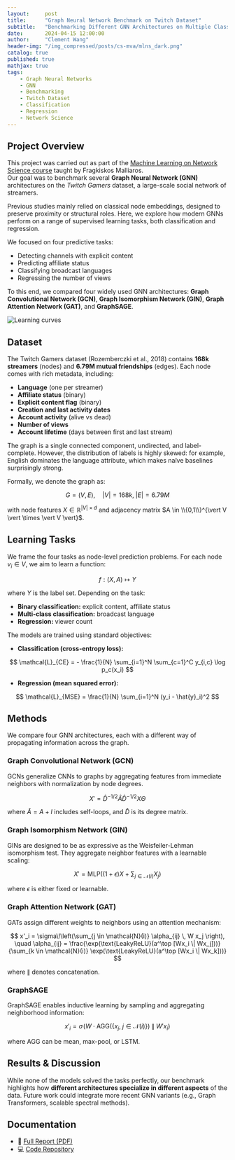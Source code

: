 ```yaml
---
layout:     post
title:      "Graph Neural Network Benchmark on Twitch Dataset"
subtitle:   "Benchmarking Different GNN Architectures on Multiple Classification and Regression Tasks"
date:       2024-04-15 12:00:00
author:     "Clement Wang"
header-img: "/img_compressed/posts/cs-mva/mlns_dark.png"
catalog: true
published: true
mathjax: true
tags:
    - Graph Neural Networks
    - GNN
    - Benchmarking
    - Twitch Dataset
    - Classification
    - Regression
    - Network Science
---
```


## Project Overview

This project was carried out as part of the [Machine Learning on Network Science course](https://fragkiskos.me/teaching/MLNS-S22/) taught by Fragkiskos Malliaros.  
Our goal was to benchmark several **Graph Neural Network (GNN)** architectures on the *Twitch Gamers* dataset, a large-scale social network of streamers.  

Previous studies mainly relied on classical node embeddings, designed to preserve proximity or structural roles. Here, we explore how modern GNNs perform on a range of supervised learning tasks, both classification and regression.  

We focused on four predictive tasks:  
- Detecting channels with explicit content  
- Predicting affiliate status  
- Classifying broadcast languages  
- Regressing the number of views  

To this end, we compared four widely used GNN architectures: **Graph Convolutional Network (GCN)**, **Graph Isomorphism Network (GIN)**, **Graph Attention Network (GAT)**, and **GraphSAGE**.

![Learning curves](https://raw.githubusercontent.com/clementw168/mlns_twitch_project/main/assets/learning_curves.png)


## Dataset

The Twitch Gamers dataset (Rozemberczki et al., 2018) contains **168k streamers** (nodes) and **6.79M mutual friendships** (edges). Each node comes with rich metadata, including:

- **Language** (one per streamer)  
- **Affiliate status** (binary)  
- **Explicit content flag** (binary)  
- **Creation and last activity dates**  
- **Account activity** (alive vs dead)  
- **Number of views**  
- **Account lifetime** (days between first and last stream)  

The graph is a single connected component, undirected, and label-complete. However, the distribution of labels is highly skewed: for example, English dominates the language attribute, which makes naïve baselines surprisingly strong.

Formally, we denote the graph as:

$$
G = (V, E), \quad |V| = 168k, \; |E| = 6.79M
$$

with node features $X \in \mathbb{R}^{\vert V \vert \times d}$ and adjacency matrix $A \in \\{0,1\\}^{\vert V \vert \times \vert V \vert}$.


## Learning Tasks

We frame the four tasks as node-level prediction problems. For each node $v_i \in V$, we aim to learn a function:

$$
f: (X, A) \mapsto Y
$$

where $Y$ is the label set. Depending on the task:  
- **Binary classification:** explicit content, affiliate status  
- **Multi-class classification:** broadcast language  
- **Regression:** viewer count  

The models are trained using standard objectives:  

- **Classification (cross-entropy loss):**

$$
\mathcal{L}_{CE} = - \frac{1}{N} \sum_{i=1}^N \sum_{c=1}^C y_{i,c} \log p_c(x_i)
$$

- **Regression (mean squared error):**

$$
\mathcal{L}_{MSE} = \frac{1}{N} \sum_{i=1}^N (y_i - \hat{y}_i)^2
$$


## Methods

We compare four GNN architectures, each with a different way of propagating information across the graph.

### Graph Convolutional Network (GCN)

GCNs generalize CNNs to graphs by aggregating features from immediate neighbors with normalization by node degrees.  

$$
X' = \hat{D}^{-1/2} \hat{A} \hat{D}^{-1/2} X \Theta
$$

where $\hat{A} = A + I$ includes self-loops, and $\hat{D}$ is its degree matrix.

### Graph Isomorphism Network (GIN)

GINs are designed to be as expressive as the Weisfeiler-Lehman isomorphism test. They aggregate neighbor features with a learnable scaling:

$$
X' = \text{MLP}\left((1+\epsilon) X + \sum_{j \in \mathcal{N}(i)} X_j\right)
$$

where $\epsilon$ is either fixed or learnable.

### Graph Attention Network (GAT)

GATs assign different weights to neighbors using an attention mechanism:

$$
x'_i = \sigma\!\left(\sum_{j \in \mathcal{N}(i)} \alpha_{ij} \, W x_j \right), 
\quad \alpha_{ij} = \frac{\exp(\text{LeakyReLU}(a^\top [Wx_i \| Wx_j]))}{\sum_{k \in \mathcal{N}(i)} \exp(\text{LeakyReLU}(a^\top [Wx_i \| Wx_k]))}
$$

where $\|$ denotes concatenation.

### GraphSAGE

GraphSAGE enables inductive learning by sampling and aggregating neighborhood information:

$$
x'_i = \sigma\!\left(W \cdot \text{AGG}\left(\{x_j, \; j \in \mathcal{N}(i)\}\right) \; \| \; W' x_i\right)
$$

where AGG can be mean, max-pool, or LSTM.


## Results & Discussion

While none of the models solved the tasks perfectly, our benchmark highlights how **different architectures specialize in different aspects** of the data. Future work could integrate more recent GNN variants (e.g., Graph Transformers, scalable spectral methods).


## Documentation

- 📄 [Full Report (PDF)](https://raw.githubusercontent.com/clementw168/mlns_twitch_project/main/assets/report.pdf)  
- 💻 [Code Repository](https://github.com/clementw168/mlns_twitch_project)

